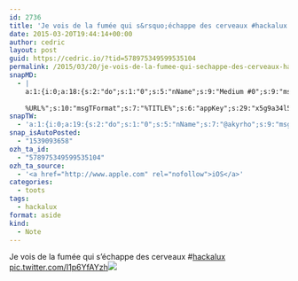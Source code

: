 ```yaml
---
id: 2736
title: 'Je vois de la fumée qui s&rsquo;échappe des cerveaux #hackalux pic.twitter.com/I1p6YfAYzh'
date: 2015-03-20T19:44:14+00:00
author: cedric
layout: post
guid: https://cedric.io/?tid=578975349599535104
permalink: /2015/03/20/je-vois-de-la-fumee-qui-sechappe-des-cerveaux-hackalux-pic-twitter-com-i1p6yfayzh/
snapMD:
  - |
    a:1:{i:0;a:18:{s:2:"do";s:1:"0";s:5:"nName";s:9:"Medium #0";s:9:"msgFormat";s:19:"%FULLTEXT%
    
    %URL%";s:10:"msgTFormat";s:7:"%TITLE%";s:6:"appKey";s:29:"x5g9a34l5z294i5y2q284e4g54454";s:6:"appSec";s:85:"d3h0a44e4s2b4i5u2r234m5f5b4v2l5q2a444h574347464a454x2w20374447494c484b4w2c464f5u2d4z2";s:8:"inclTags";s:1:"1";s:7:"fltrsOn";i:0;s:5:"fltrs";a:0:{}s:7:"proxyOn";i:0;s:7:"useSURL";i:0;s:1:"v";i:350;s:4:"publ";s:1:"0";s:11:"accessToken";s:65:"2353413aa5437433e5648ccf74a16119308317c52d1a24d8ed99f26add037528a";s:12:"appAppUserID";s:65:"104b21fd8da79171a6e7bf800d03b4b761204f242935e05d2d86850a6b1635f77";s:14:"appAppUserName";s:26:"Cédric Bousmanne (akyrho)";s:13:"appAppUserURL";s:26:"https://medium.com/@akyrho";s:7:"pubList";a:0:{}}}
snapTW:
  - 'a:1:{i:0;a:19:{s:2:"do";s:1:"0";s:5:"nName";s:7:"@akyrho";s:9:"msgFormat";s:26:"%TITLE%. %EXCERPT% - %URL%";s:6:"appKey";s:55:"x5g9a8325v2y475r3c4m48584n53446p423r3r5u3e356j5j3k4r2p3";s:6:"appSec";s:105:"d3h0a94o46415u594v3q5l5n5l4r4x474x4j484o473u4i5w2m4k494z2k344n306n5r3l5v2s554p4n3p3k45495c3z4v4d3m3u5w525";s:7:"fltrsOn";i:0;s:5:"fltrs";a:0:{}s:7:"proxyOn";i:0;s:7:"useSURL";i:0;s:1:"v";i:350;s:5:"twURL";s:25:"http://twitter.com/akyrho";s:11:"accessToken";s:50:"6678782-Eyg60SCeh7762DEIsYtTPD5GVeOuSN8ATMdF2Lpppe";s:14:"accessTokenSec";s:45:"PgGDCbcYLJnR5esZjY9ID72A33mUNCYnQwaQTBsojSJNa";s:5:"tw140";i:0;s:10:"riComments";s:1:"1";s:11:"riCommentsM";s:1:"1";s:12:"riCommentsAA";s:1:"1";s:8:"attchImg";s:1:"1";s:9:"wpImgSize";s:4:"full";}}'
snap_isAutoPosted:
  - "1539093658"
ozh_ta_id:
  - "578975349599535104"
ozh_ta_source:
  - '<a href="http://www.apple.com" rel="nofollow">iOS</a>'
categories:
  - toots
tags:
  - hackalux
format: aside
kind:
  - Note
---
```

Je vois de la fumée qui s&rsquo;échappe des cerveaux <span class="hashtag hashtag_local">#<a href="https://cedric.io/tag/hackalux/">hackalux</a> <a href="https://twitter.com/akyrho/status/578975349599535104/photo/1" title="https://twitter.com/akyrho/status/578975349599535104/photo/1" class="link link_untco link_untco_image">pic.twitter.com/I1p6YfAYzh</a><span class="embed_image embed_image_yes"><a href="https://twitter.com/akyrho/status/578975349599535104/photo/1"><img src="https://i0.wp.com/pbs.twimg.com/media/CAjvA0dWAAEn1cl.jpg?w=900&#038;ssl=1" data-recalc-dims="1" /></a></span></p>